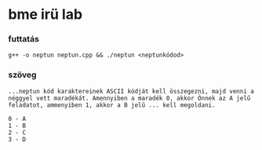 # bme irü lab

### futtatás
```
g++ -o neptun neptun.cpp && ./neptun <neptunkódod>
```

### szöveg
```
...neptun kód karaktereinek ASCII kódját kell összegezni, majd venni a néggyel vett maradékát. Amennyiben a maradék 0, akkor Önnek az A jelű feladatot, ammenyiben 1, akkor a B jelű ... kell megoldani.
```

```
0 - A
1 - B
2 - C
3 - D
```
